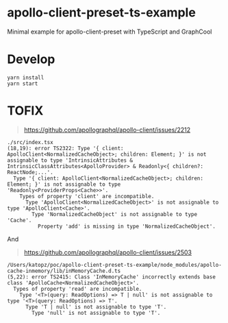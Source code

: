 # apollo-client-preset-ts-example
Minimal example for apollo-client-preset with TypeScript and GraphCool

# Develop
```
yarn install
yarn start
```

# TOFIX
> https://github.com/apollographql/apollo-client/issues/2212
```
./src/index.tsx
(18,19): error TS2322: Type '{ client: ApolloClient<NormalizedCacheObject>; children: Element; }' is not assignable to type 'IntrinsicAttributes & IntrinsicClassAttributes<ApolloProvider> & Readonly<{ children?: ReactNode;...'.
  Type '{ client: ApolloClient<NormalizedCacheObject>; children: Element; }' is not assignable to type 'Readonly<ProviderProps<Cache>>'.
    Types of property 'client' are incompatible.
      Type 'ApolloClient<NormalizedCacheObject>' is not assignable to type 'ApolloClient<Cache>'.
        Type 'NormalizedCacheObject' is not assignable to type 'Cache'.
          Property 'add' is missing in type 'NormalizedCacheObject'.
```
And
> https://github.com/apollographql/apollo-client/issues/2503
```
/Users/katopz/poc/apollo-client-preset-ts-example/node_modules/apollo-cache-inmemory/lib/inMemoryCache.d.ts
(5,22): error TS2415: Class 'InMemoryCache' incorrectly extends base class 'ApolloCache<NormalizedCacheObject>'.
  Types of property 'read' are incompatible.
    Type '<T>(query: ReadOptions) => T | null' is not assignable to type '<T>(query: ReadOptions) => T'.
      Type 'T | null' is not assignable to type 'T'.
        Type 'null' is not assignable to type 'T'.
```